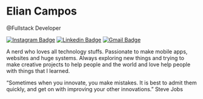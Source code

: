 # Elian Campos

  @Fullstack Developer
  
  [![Instagram Badge](https://img.shields.io/badge/-@lyandeveloper-eb344c?style=flat-square&labelColor=eb344c&logo=instagram&logoColor=white&link=https://www.instagram.com/lyan.developer)](https://www.instagram.com/lyan.developer) 
  [![Linkedin Badge](https://img.shields.io/badge/-Elian%20Campos-eb344c?style=flat-square&labelColor=eb344c&logo=linkedin&logoColor=white&link=https://www.linkedin.com/in/elian-campos)](https://www.linkedin.com/in/elian-campos) 
  [![Gmail Badge](https://img.shields.io/badge/-tutors3d@gmail.com-eb344c?style=flat-square&labelColor=eb344c&logo=gmail&logoColor=white&link=mailto:tutors3d@gmail.com)](mailto:tutors3d@gmail.com) 
  
  A nerd who loves all technology stuffs.
  Passionate to make mobile apps, websites and huge systems. 
  Always exploring new things and trying to make creative projects to help people and the world and love help people with things that I learned.
  
  “Sometimes when you innovate, you make mistakes. It is best to admit them quickly, and get on with improving your other innovations.” Steve Jobs

<!--
**lyandeveloper/lyandeveloper** is a ✨ _special_ ✨ repository because its `README.md` (this file) appears on your GitHub profile.

Here are some ideas to get you started:

- 🔭 I’m currently working on ...
- 🌱 I’m currently learning ...
- 👯 I’m looking to collaborate on ...
- 🤔 I’m looking for help with ...
- 💬 Ask me about ...
- 📫 How to reach me: ...
- 😄 Pronouns: ...
- ⚡ Fun fact: ...
-->
